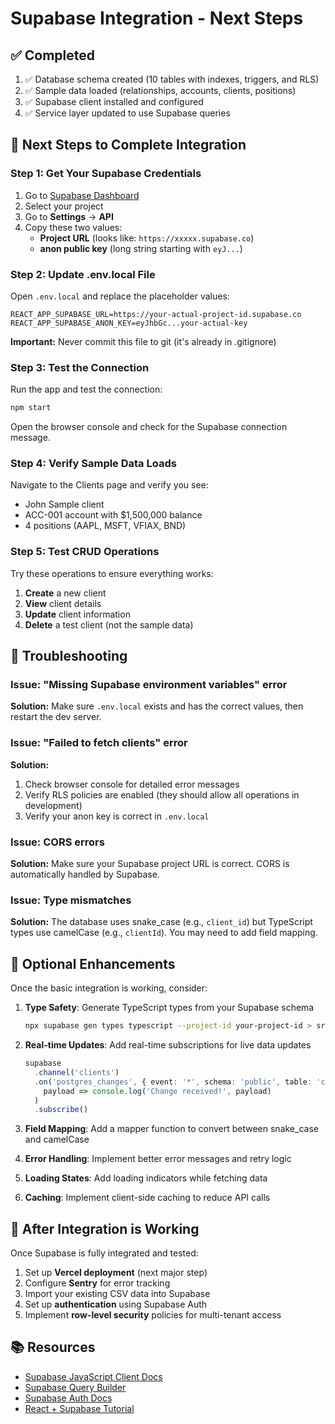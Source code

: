 # Supabase Integration - Next Steps

## ✅ Completed
1. ✅ Database schema created (10 tables with indexes, triggers, and RLS)
2. ✅ Sample data loaded (relationships, accounts, clients, positions)
3. ✅ Supabase client installed and configured
4. ✅ Service layer updated to use Supabase queries

## 🔧 Next Steps to Complete Integration

### Step 1: Get Your Supabase Credentials

1. Go to [Supabase Dashboard](https://app.supabase.com)
2. Select your project
3. Go to **Settings** → **API**
4. Copy these two values:
   - **Project URL** (looks like: `https://xxxxx.supabase.co`)
   - **anon public key** (long string starting with `eyJ...`)

### Step 2: Update .env.local File

Open `.env.local` and replace the placeholder values:

```env
REACT_APP_SUPABASE_URL=https://your-actual-project-id.supabase.co
REACT_APP_SUPABASE_ANON_KEY=eyJhbGc...your-actual-key
```

**Important:** Never commit this file to git (it's already in .gitignore)

### Step 3: Test the Connection

Run the app and test the connection:

```bash
npm start
```

Open the browser console and check for the Supabase connection message.

### Step 4: Verify Sample Data Loads

Navigate to the Clients page and verify you see:
- John Sample client
- ACC-001 account with $1,500,000 balance
- 4 positions (AAPL, MSFT, VFIAX, BND)

### Step 5: Test CRUD Operations

Try these operations to ensure everything works:
1. **Create** a new client
2. **View** client details
3. **Update** client information
4. **Delete** a test client (not the sample data)

## 🐛 Troubleshooting

### Issue: "Missing Supabase environment variables" error
**Solution:** Make sure `.env.local` exists and has the correct values, then restart the dev server.

### Issue: "Failed to fetch clients" error
**Solution:**
1. Check browser console for detailed error messages
2. Verify RLS policies are enabled (they should allow all operations in development)
3. Verify your anon key is correct in `.env.local`

### Issue: CORS errors
**Solution:** Make sure your Supabase project URL is correct. CORS is automatically handled by Supabase.

### Issue: Type mismatches
**Solution:** The database uses snake_case (e.g., `client_id`) but TypeScript types use camelCase (e.g., `clientId`). You may need to add field mapping.

## 📝 Optional Enhancements

Once the basic integration is working, consider:

1. **Type Safety**: Generate TypeScript types from your Supabase schema
   ```bash
   npx supabase gen types typescript --project-id your-project-id > src/types/database.ts
   ```

2. **Real-time Updates**: Add real-time subscriptions for live data updates
   ```typescript
   supabase
     .channel('clients')
     .on('postgres_changes', { event: '*', schema: 'public', table: 'clients' },
       payload => console.log('Change received!', payload)
     )
     .subscribe()
   ```

3. **Field Mapping**: Add a mapper function to convert between snake_case and camelCase

4. **Error Handling**: Implement better error messages and retry logic

5. **Loading States**: Add loading indicators while fetching data

6. **Caching**: Implement client-side caching to reduce API calls

## 🚀 After Integration is Working

Once Supabase is fully integrated and tested:

1. Set up **Vercel deployment** (next major step)
2. Configure **Sentry** for error tracking
3. Import your existing CSV data into Supabase
4. Set up **authentication** using Supabase Auth
5. Implement **row-level security** policies for multi-tenant access

## 📚 Resources

- [Supabase JavaScript Client Docs](https://supabase.com/docs/reference/javascript/introduction)
- [Supabase Query Builder](https://supabase.com/docs/reference/javascript/select)
- [Supabase Auth Docs](https://supabase.com/docs/guides/auth)
- [React + Supabase Tutorial](https://supabase.com/docs/guides/getting-started/tutorials/with-react)
